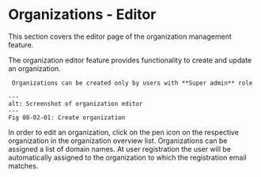 # Organizations - Editor

This section covers the editor page of the organization management feature.

The organization editor feature provides functionality to create and update an organization.

```{note}
 Organizations can be created only by users with **Super admin** role
```

```{figure} images/organization_editor.png
---
alt: Screenshot of organization editor
---
Fig 08-02-01: Create organization
```

In order to edit an organization, click on the pen icon on the respective organization in the organization overview list. 
Organizations can be assigned a list of domain names. At user registration the user will be automatically assigned to the organization to which the 
registration email matches.
